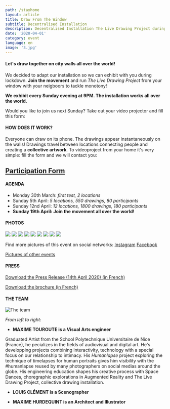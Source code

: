 ```yaml
---
path: /stayhome
layout: article
title: Draw From The Window
subtitle: Decentralised Installation
description: Decentralised Installation The Live Drawing Project during the 2020 lockdown
date: '2020-04-01'
category: event
language: en
image: '3.jpg'
---
```


#### Let's draw together on city walls all over the world!

We decided to adapt our installation so we can exhibit with you during lockdown. **Join the movement** and run _The Live Drawing Project_ from your window with your neigboors to tackle monotony!

**We exhibit every Sunday evening at 9PM. The installation works all over the world.**

Would you like to join us next Sunday? Take out your video projector and fill this form:

#### HOW DOES IT WORK?

Everyone can draw on its phone. The drawings appear instantaneously on the walls! Drawings travel between locations connecting people and creating a **collective artwork**. To videoproject from your home it's very simple: fill the form and we will contact you:

## [Participation Form](https://framaforms.org/stayhome-and-staycreative-1585829622)

#### AGENDA

- Monday 30th March: _first test, 2 locations_
- Sunday 5th April: _5 locations, 550 drawings, 80 participants_
- Sunday 12nd April: _12 locations, 1800 drawings, 180 participants_
- **Sunday 19th April: Join the movement all over the world!**

#### PHOTOS

<photo-grid>
<img src="1.jpg"/>
<img src="2020_6_webw.jpg"/>
<img src="webw-1.jpg">
<img src="4.jpg"/>
<img src="2020_1_webw.jpg"/>
<img src="2020_2_webw.jpg"/>
<img src="2020_4_web.jpg"/>
<img src="map.jpg">
<img src="3.jpg"/>
</photo-grid>

Find more pictures of this event on social networks: [Instagram](https://instagram.com/livedrawingproject) [Facebook](https://facebook.com/TheLiveDrawingProject)

[Pictures of other events](/gallery)

#### PRESS

[Download the Press Release (14th April 2020) (in French)](TheLiveDrawingProject_comPresse14avril2020.pdf)

[Download the brochure (in French)](TheLiveDrawingProject_Brochure_FR.pdf)

#### THE TEAM

![The team](bio.jpg)

_From left to right:_

- **MAXIME TOUROUTE is a Visual Arts engineer**

Graduated Artist from the School Polytechnique Universitaire de Nice (France), he pecializes in the fields of audiovisual and digital art.
He's developping projects combining interactivity, technology with a special focus on our relationship to intimacy. His _Humanlapse_ project exploring the technique of timelapses for human portraits gives him visibility with the #humanlapse reused by many photographers on social medias around the globe. His engineering education shapes his creative process with Space Dances, choregraphic explorations in Augmented Reality and The Live Drawing Project, collective drawing installation.

- **LOUIS CLÉMENT is a Scenographer**

- **MAXIME HURDEQUINT is an Architect and Illustrator**
